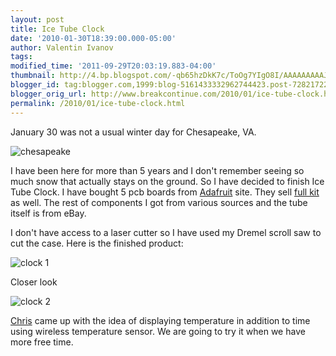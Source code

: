 ```yaml
---
layout: post
title: Ice Tube Clock
date: '2010-01-30T18:39:00.000-05:00'
author: Valentin Ivanov
tags: 
modified_time: '2011-09-29T20:03:19.883-04:00'
thumbnail: http://4.bp.blogspot.com/-qb65hzDkK7c/ToOg7YIgO8I/AAAAAAAAAJY/-vfDYlCpX30/s72-c/chesapeake.jpg
blogger_id: tag:blogger.com,1999:blog-5161433332962744423.post-7282172288826558240
blogger_orig_url: http://www.breakcontinue.com/2010/01/ice-tube-clock.html
permalink: /2010/01/ice-tube-clock.html
---
```


January 30 was not a usual winter day for Chesapeake, VA.

![chesapeake](http://4.bp.blogspot.com/-qb65hzDkK7c/ToOg7YIgO8I/AAAAAAAAAJY/-vfDYlCpX30/s1600/chesapeake.jpg)

I have been here for more than 5 years and I don't remember seeing so much snow that actually stays on the ground. So I have decided to finish Ice Tube Clock. I have bought 5 pcb boards from [Adafruit](http://www.adafruit.com/index.php?main_page=product_info&amp;cPath=39&amp;products_id=195) site. They sell [full kit](http://www.adafruit.com/index.php?main_page=product_info&amp;cPath=39&amp;products_id=194) as well. The rest of components I got from various sources and the tube itself is from eBay.

I don't have access to a laser cutter so I have used my Dremel scroll saw to cut the case. Here is the finished product:

![clock 1](http://1.bp.blogspot.com/-ncUEi08e2v4/ToOhSQA0rNI/AAAAAAAAAJc/HR_JbcNwNrY/s1600/clock1.jpg)

Closer look

![clock 2](http://1.bp.blogspot.com/-2bWncmG5-34/ToOhlTQ2dxI/AAAAAAAAAJg/EZfjsuBeqj4/s1600/clock2.jpg)

[Chris](http://www.threadabort.com/) came up with the idea of displaying temperature in addition to time using wireless temperature sensor. We are going to try it when we have more free time.